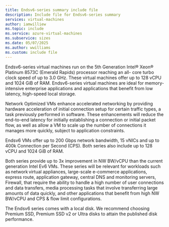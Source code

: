 ```yaml
---
title: Endsv6-series summary include file
description: Include file for Endsv6-series summary
services: virtual-machines
author: iamwilliew
ms.topic: include
ms.service: azure-virtual-machines
ms.subservice: sizes
ms.date: 05/07/2025
ms.author: wwilliams
ms.custom: include file
---
```

Endsv6-series virtual machines run on the 5th Generation Intel® Xeon® Platinum 8573C (Emerald Rapids) processor reaching an all- core turbo clock speed of up to 3.0 GHz. These virtual machines offer up to 128 vCPU and 1024 GiB of RAM. Endsv6-series virtual machines are ideal for memory-intensive enterprise applications and applications that benefit from low latency, high-speed local storage.  

Network Optimized VMs enhance accelerated networking by providing hardware acceleration of initial connection setup for certain traffic types, a task previously performed in software. These enhancements will reduce the end-to-end latency for initially establishing a connection or initial packet flow, as well as allow a VM to scale up the number of connections it manages more quickly, subject to application constraints. 

Endsv6 VMs offer up to 200 Gbps network bandwidth, 15 vNICs and up to 400k Connection per Second (CPS). Both series also include up to 128 vCPU and 1024 GiB of RAM.  

Both series provide up to 3x improvement in NW BW/vCPU than the current generation Intel Ev6 VMs. These series will be relevant for workloads such as network virtual appliances, large-scale e-commerce applications, express route​, application gateway, central DNS and monitoring servers​, Firewall​, that require the ability to handle a high number of user connections and data transfers, media processing tasks that involve transferring large amounts of data quickly, and other applications that benefit from high NW BW/vCPU and CPS & flow limit configurations. 

The Endsv6 series comes with a local disk. We recommend choosing Premium SSD, Premium SSD v2 or Ultra disks to attain the published disk performance. 
